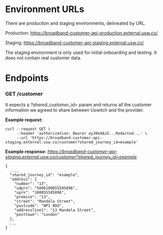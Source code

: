 # Environment URLs
There are production and staging environments, delineated by URL.

Production: https://broadband-customer-api-production.external.usw.co/

Staging: https://broadband-customer-api-staging.external.usw.co/

The staging environment is only used for initial onboarding and testing. It does not contain real customer data.


# Endpoints

### GET /customer

It expects a _?shared_customer_id=_ param and returns all the customer information we agreed to share between Uswitch and the provider. 

**Example request:**
```
curl --request GET \
     --header 'authorization: Bearer eyJ0eXAiO...Redacted...' \
     --url 'https://broadband-customer-api-staging.external.usw.co/customer?shared_journey_id=example'
```


**Example response:**
_https://broadband-customer-api-staging.external.usw.co/customer?shared_journey_id=example_

```
{
  ...,
  "shared_journey_id": "example",
  "address": {
    "number": "13",
    "udprn": "5896100055585896",
    "uprn": "100055585896",
    "premise": "13",
    "street": "Mandela Street",
    "postcode": "NP1 0DU",
    "addressline1": "13 Mandela Street",
    "posttown": "London"
  },
  ...
}
```
